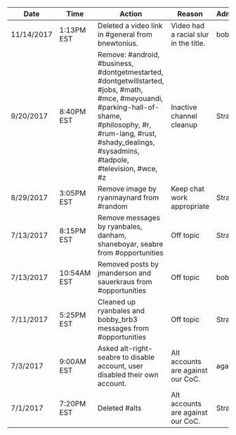 Date|Time|Action|Reason|Administrator
---|---|---|---|---
11/14/2017|1:13PM EST|Deleted a video link in #general from bnewtonius.|Video had a racial slur in the title.|bobby_brb3
9/20/2017|8:40PM EST|Remove: #android, #business, #dontgetmestarted, #dontgetwillstarted, #jobs, #math, #mce, #meyouandi, #parking-hall-of-shame, #philosophy, #r, #rum-lang, #rust, #shady_dealings, #sysadmins, #tadpole, #television, #wce, #z|Inactive channel cleanup|StrangeWill
8/29/2017|3:05PM EST|Remove image by ryanmaynard from #random|Keep chat work appropriate|StrangeWill
7/13/2017|8:15PM EST|Remove messages by ryanbales, danham, shaneboyar, seabre from #opportunities|Off topic|StrangeWill
7/13/2017|10:54AM EST|Removed posts by jmanderson and sauerkraus from #opportunities|Off topic|bobby_brb3
7/11/2017|5:25PM EST|Cleaned up ryanbales and bobby_brb3 messages from #opportunities|Off topic|StrangeWill
7/3/2017|9:00AM EST|Asked alt-right-seabre to disable account, user disabled their own account.|Alt accounts are against our CoC.|agarzola
7/1/2017|7:20PM EST|Deleted #alts|Alt accounts are against our CoC.|StrangeWill
